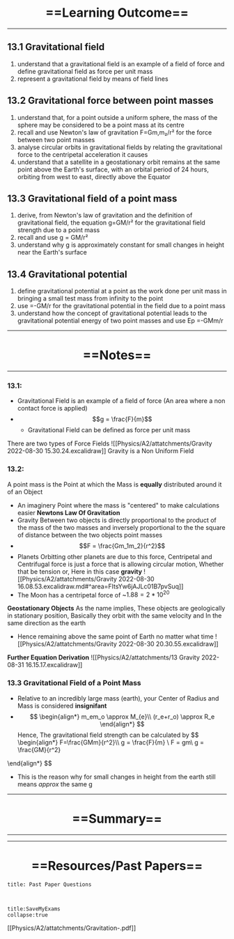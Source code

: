 # <center> ==Learning Outcome==  </center>
___
## 13.1 Gravitational field
1. understand that a gravitational field is an example of a field of force and define gravitational field as force per unit mass
2. represent a gravitational field by means of field lines
## 13.2 Gravitational force between point masses
1. understand that, for a point outside a uniform sphere, the mass of the sphere may be considered to be a point mass at its centre
2. recall and use Newton's law of gravitation F=Gm,m₂/r² for the force between two point masses
3. analyse circular orbits in gravitational fields by relating the gravitational force to the centripetal acceleration it causes
4. understand that a satellite in a geostationary orbit remains at the same point above the Earth's surface, with an orbital period of 24 hours, orbiting from west to east, directly above the Equator
## 13.3 Gravitational field of a point mass
1. derive, from Newton's law of gravitation and the definition of gravitational field, the equation g=GM/r² for the gravitational field strength due to a point mass
2. recall and use g = GM/r²
3. understand why g is approximately constant for small changes in height near the Earth's surface
## 13.4 Gravitational potential
1. define gravitational potential at a point as the work done per unit mass in bringing a small test mass from infinity to the point
2. use =-GM/r for the gravitational potential in the field due to a point mass
3. understand how the concept of gravitational potential leads to the gravitational potential energy of two point masses and use Ep =-GMm/r
___

# <center> ==Notes==  </center>
___
### 13.1:
- Gravitational Field is an example of a field of force (An area where a non contact force is applied)
- $$g = \frac{F}{m}$$
	- Gravitational Field can be defined as force per unit mass

There are two types of Force Fields
![[Physics/A2/attatchments/Gravity 2022-08-30 15.30.24.excalidraw]]
Gravity is a Non Uniform Field

### 13.2:
A point mass is the Point  at which the Mass is **equally** distributed around it of an Object
- An imaginery Point where the mass is "centered" to make calculations easier
  **Newtons Law Of Gravitation**
- Gravity Between two objects is directly proportional to the product of the mass of the two masses and inversely proportional to the the square of distance between the two objects point masses
- $$F = \frac{Gm_1m_2}{r^2}$$
- Planets Orbitting other planets are due to this force, Centripetal and Centrifugal force is just a force that is allowing circular motion, Whether that be tension or, Here in this case **gravity**
![[Physics/A2/attatchments/Gravity 2022-08-30 16.08.53.excalidraw.md#^area=FItsYw6jAJLc01B7pvSuq]]
- The Moon has a centripetal force of ~$1.88 = 2*10^{20}$  

**Geostationary Objects** As the name implies, These objects are geologically in stationary position, Basically they orbit with the same velocity and In the same direction as the earth
- Hence remaining above the same point of Earth no matter what time
![[Physics/A2/attatchments/Gravity 2022-08-30 20.30.55.excalidraw]]

**Further Equation Derivation**
![[Physics/A2/attatchments/13 Gravity 2022-08-31 16.15.17.excalidraw]]

### 13.3 Gravitational Field of a Point Mass
- Relative to an incredibly large mass (earth), your Center of Radius and Mass is considered **insignifant**
- $$ 
\begin{align*}
m_em_o \approx M_{e}\\
(r_e+r_o) \approx R_e
\end{align*}
$$   Hence, The gravitational field strength can be calculated by
$$ \begin{align*}
F=\frac{GMm}{r^2}\\\\
 g  = \frac{F}{m} \\
F  = gm\\
g = \frac{GM}{r^2}

\end{align*}
$$
- This is the reason why for small changes in height from the earth still means *approx* the same g

___

# <center> ==Summary==  </center>
___



___



# <center> ==Resources/Past Papers==  </center>
```ad-note
title: Past Paper Questions



```
```ad-info
title:SaveMyExams
collapse:true
```
[[Physics/A2/attatchments/Gravitation-.pdf]]